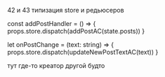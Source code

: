 42 и 43 типизация store и редьюсеров

const addPostHandler = () => {
props.store.dispatch(addPostAC(state.posts))
}

let onPostChange = (text: string) => {
    props.store.dispatch(updateNewPostTextAC(text))
}

тут где-то креатор другой будто
